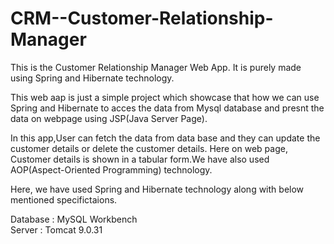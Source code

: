 # CRM--Customer-Relationship-Manager

This is the Customer Relationship Manager Web App. It is purely made using Spring and Hibernate technology.

This web aap is just a simple project which showcase that how we can use Spring and Hibernate to acces the data from Mysql database and presnt the data on webpage using JSP(Java Server Page).

In this app,User can fetch the data from data base and they can update the customer details or delete the customer details. Here on web page, Customer details is shown in a tabular form.We have also used AOP(Aspect-Oriented Programming) technology.

Here, we have used Spring and Hibernate technology along with below mentioned specifictaions.

Database : MySQL Workbench  
Server : Tomcat 9.0.31
